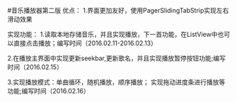   
#音乐播放器第二版
优点：
1.界面更加友好，使用PagerSlidingTabStrip实现左右滑动效果

实现功能：
1.读取本地存储音乐，并且实现播放，下一首功能，在ListView中也可以直接点击播放；编写时间（2016.02.11-2016.02.13）

2.在播放主界面中实现更新seekbar,更新歌名，并且实现播放暂停按钮功能;编写时间（2016.02.15）

3.实现播放模式：单曲循环，随机播放，顺序播放； 实现拖动进度条进行播放等功能;编写时间（2016.02.16）

